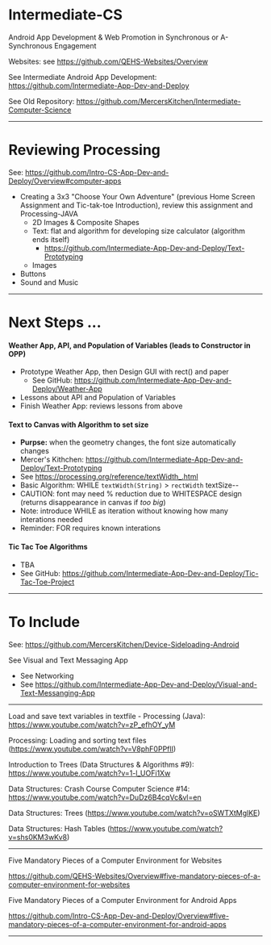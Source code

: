# Intermediate-CS
Android App Development &amp; Web Promotion in Synchronous or A-Synchronous Engagement

Websites: see https://github.com/QEHS-Websites/Overview

See Intermediate Android App Development: https://github.com/Intermediate-App-Dev-and-Deploy

See Old Repository: https://github.com/MercersKitchen/Intermediate-Computer-Science

---

# Reviewing Processing
See: https://github.com/Intro-CS-App-Dev-and-Deploy/Overview#computer-apps
- Creating a 3x3 "Choose Your Own Adventure" (previous Home Screen Assignment and Tic-tak-toe Introduction), review this assignment and Processing-JAVA
  - 2D Images & Composite Shapes
  - Text: flat and algorithm for developing size calculator (algorithm ends itself)
    - https://github.com/Intermediate-App-Dev-and-Deploy/Text-Prototyping
  - Images
- Buttons
- Sound and Music

---

# Next Steps ...

#### Weather App, API, and Population of Variables (leads to Constructor in OPP)
- Prototype Weather App, then Design GUI with rect() and paper
  - See GitHub: https://github.com/Intermediate-App-Dev-and-Deploy/Weather-App
- Lessons about API and Population of Variables
- Finish Weather App: reviews lessons from above

#### Text to Canvas with Algorithm to set size
- **Purpse:** when the geometry changes, the font size automatically changes
- Mercer's Kithchen: https://github.com/Intermediate-App-Dev-and-Deploy/Text-Prototyping
- See https://processing.org/reference/textWidth_.html
- Basic Algorithm: WHILE `textWidth(String)` > `rectWidth` textSize--
- CAUTION: font may need % reduction due to WHITESPACE design (returns disappearance in canvas if *too big*)
- Note: introduce WHILE as iteration without knowing how many interations needed
- Reminder: FOR requires known interations

#### Tic Tac Toe Algorithms
- TBA
- See GitHub: https://github.com/Intermediate-App-Dev-and-Deploy/Tic-Tac-Toe-Project

---

# To Include

See: https://github.com/MercersKitchen/Device-Sideloading-Android

See Visual and Text Messaging App
- See Networking
- See https://github.com/Intermediate-App-Dev-and-Deploy/Visual-and-Text-Messanging-App

---

Load and save text variables in textfile - Processing (Java): https://www.youtube.com/watch?v=zP_efhOY_yM

Processing: Loading and sorting text files (https://www.youtube.com/watch?v=V8phF0PPflI)

Introduction to Trees (Data Structures & Algorithms #9): https://www.youtube.com/watch?v=1-l_UOFi1Xw

Data Structures: Crash Course Computer Science #14: https://www.youtube.com/watch?v=DuDz6B4cqVc&vl=en

Data Structures: Trees (https://www.youtube.com/watch?v=oSWTXtMglKE)

Data Structures: Hash Tables (https://www.youtube.com/watch?v=shs0KM3wKv8)

---

Five Mandatory Pieces of a Computer Environment for Websites

https://github.com/QEHS-Websites/Overview#five-mandatory-pieces-of-a-computer-environment-for-websites

Five Mandatory Pieces of a Computer Environment for Android Apps

https://github.com/Intro-CS-App-Dev-and-Deploy/Overview#five-mandatory-pieces-of-a-computer-environment-for-android-apps

---

